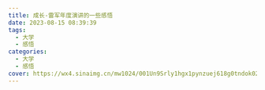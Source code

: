 ```yaml
---
title: 成长-雷军年度演讲的一些感悟
date: 2023-08-15 08:39:39
tags:
  - 大学
  - 感悟
categories:
  - 大学
  -	感悟
cover: https://wx4.sinaimg.cn/mw1024/001Un9Srly1hgx1pynzuej618g0tndok02.jpg
---
```

